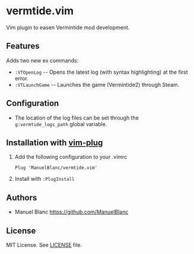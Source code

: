 # vermtide.vim

Vim plugin to easen Vermintide mod development.

## Features

Adds two new ex commands:

+ `:VTOpenLog` -- Opens the latest log (with syntax highlighting) at the first error.
+ `:VTLaunchGame` -- Launches the game (Vermintide2) through Steam.


## Configuration

+ The location of the log files can be set through the `g:vermtide_logs_path` global variable.


## Installation with [vim-plug](https://github.com/junegunn/vim-plug)

1. Add the following configuration to your .vimrc

   ```vim
   Plug 'ManuelBlanc/vermtide.vim'
   ```

2. Install with `:PlugInstall`


## Authors

+ Manuel Blanc <https://github.com/ManuelBlanc>


## License

MIT License. See [LICENSE](./LICENSE) file.
